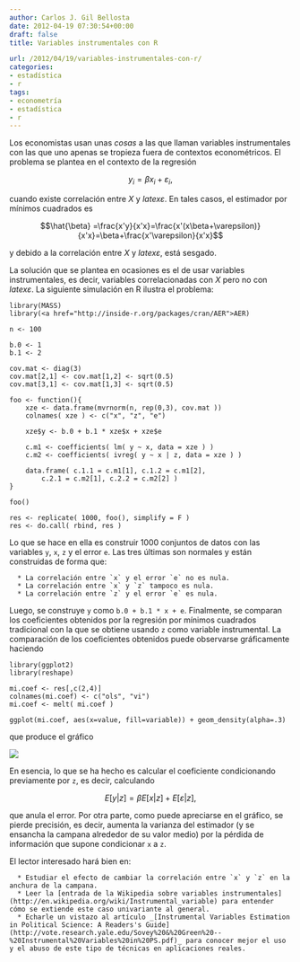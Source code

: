 ```yaml
---
author: Carlos J. Gil Bellosta
date: 2012-04-19 07:30:54+00:00
draft: false
title: Variables instrumentales con R

url: /2012/04/19/variables-instrumentales-con-r/
categories:
- estadística
- r
tags:
- econometría
- estadística
- r
---
```


Los economistas usan unas _cosas_ a las que llaman variables instrumentales con las que uno apenas se tropieza fuera de contextos econométricos. El problema se plantea en el contexto de la regresión


$$y_i = \beta x_i + \varepsilon_i,$$


cuando existe correlación entre _X_ y $latex \varepsilon$. En tales casos, el estimador por mínimos cuadrados es


$$\hat{\beta} =\frac{x'y}{x'x}=\frac{x'(x\beta+\varepsilon)}{x'x}=\beta+\frac{x'\varepsilon}{x'x}$$


y debido a la correlación entre _X_ y $latex \varepsilon$, está sesgado.

La solución que se plantea en ocasiones es el de usar variables instrumentales, es decir, variables correlacionadas con _X_ pero no con $latex \varepsilon$. La siguiente simulación en R ilustra el problema:








    library(MASS)
    library(<a href="http://inside-r.org/packages/cran/AER">AER)

    n <- 100

    b.0 <- 1
    b.1 <- 2

    cov.mat <- diag(3)
    cov.mat[2,1] <- cov.mat[1,2] <- sqrt(0.5)
    cov.mat[3,1] <- cov.mat[1,3] <- sqrt(0.5)

    foo <- function(){
    	xze <- data.frame(mvrnorm(n, rep(0,3), cov.mat ))
    	colnames( xze ) <- c("x", "z", "e")

    	xze$y <- b.0 + b.1 * xze$x + xze$e

    	c.m1 <- coefficients( lm( y ~ x, data = xze ) )
    	c.m2 <- coefficients( ivreg( y ~ x | z, data = xze ) )

    	data.frame( c.1.1 = c.m1[1], c.1.2 = c.m1[2],
    		c.2.1 = c.m2[1], c.2.2 = c.m2[2] )
    }

    foo()

    res <- replicate( 1000, foo(), simplify = F )
    res <- do.call( rbind, res )








Lo que se hace en ella es construir 1000 conjuntos de datos con las variables `y`, `x`, `z` y el error `e`. Las tres últimas son normales y están construidas de forma que:



	  * La correlación entre `x` y el error `e` no es nula.
	  * La correlación entre `x` y `z` tampoco es nula.
	  * La correlación entre `z` y el error `e` es nula.

Luego, se construye `y` como `b.0 + b.1 * x + e`. Finalmente, se comparan los coeficientes obtenidos por la regresión por mínimos cuadrados tradicional con la que se obtiene usando `z` como variable instrumental. La comparación de los coeficientes obtenidos puede observarse gráficamente haciendo








    library(ggplot2)
    library(reshape)

    mi.coef <- res[,c(2,4)]
    colnames(mi.coef) <- c("ols", "vi")
    mi.coef <- melt( mi.coef )

    ggplot(mi.coef, aes(x=value, fill=variable)) + geom_density(alpha=.3)








que produce el gráfico

[![](/wp-uploads/2012/04/coeficientes.png)
](/wp-uploads/2012/04/coeficientes.png)

En esencia, lo que se ha hecho es calcular el coeficiente condicionando previamente por `z`, es decir, calculando


$$ E [ y | z ] = \beta E [ x | z ] + E [ \varepsilon | z ], $$


que anula el error. Por otra parte, como puede apreciarse en el gráfico, se pierde precisión, es decir, aumenta la varianza del estimador (y se ensancha la campana alrededor de su valor medio) por la pérdida de información que supone condicionar `x` a `z`.

El lector interesado hará bien en:



	  * Estudiar el efecto de cambiar la correlación entre `x` y `z` en la anchura de la campana.
	  * Leer la [entrada de la Wikipedia sobre variables instrumentales](http://en.wikipedia.org/wiki/Instrumental_variable) para entender cómo se extiende este caso univariante al general.
	  * Echarle un vistazo al artículo _[Instrumental Variables Estimation in Political Science: A Readers's Guide](http://vote.research.yale.edu/Sovey%20&%20Green%20--%20Instrumental%20Variables%20in%20PS.pdf)_ para conocer mejor el uso y el abuso de este tipo de técnicas en aplicaciones reales.

